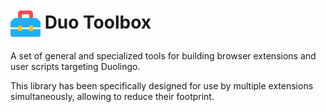 <h1>
  <img align="center" width="48" height="48" src="https://raw.githubusercontent.com/blmage/duo-toolbox/master/assets/icons/icon_64.png" />
  Duo Toolbox
</h1>

A set of general and specialized tools for building browser extensions and user scripts targeting Duolingo.

This library has been specifically designed for use by multiple extensions simultaneously,
allowing to reduce their footprint.
